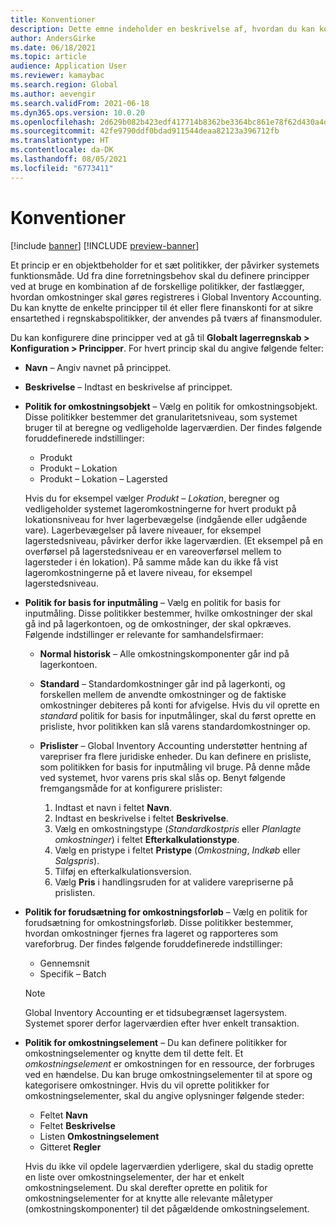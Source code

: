 ```yaml
---
title: Konventioner
description: Dette emne indeholder en beskrivelse af, hvordan du kan konfigurere principper, der fastlægger, hvordan omkostninger skal registreres i Global Inventory Accounting.
author: AndersGirke
ms.date: 06/18/2021
ms.topic: article
audience: Application User
ms.reviewer: kamaybac
ms.search.region: Global
ms.author: aevengir
ms.search.validFrom: 2021-06-18
ms.dyn365.ops.version: 10.0.20
ms.openlocfilehash: 2d629b082b423edf417714b8362be3364bc861e78f62d430a4d7083b8c49611a
ms.sourcegitcommit: 42fe9790ddf0bdad911544deaa82123a396712fb
ms.translationtype: HT
ms.contentlocale: da-DK
ms.lasthandoff: 08/05/2021
ms.locfileid: "6773411"
---
```

# <a name="conventions"></a>Konventioner

[!include [banner](../includes/banner.md)]
[!INCLUDE [preview-banner](../includes/preview-banner.md)]

Et princip er en objektbeholder for et sæt politikker, der påvirker systemets funktionsmåde. Ud fra dine forretningsbehov skal du definere principper ved at bruge en kombination af de forskellige politikker, der fastlægger, hvordan omkostninger skal gøres registreres i Global Inventory Accounting. Du kan knytte de enkelte principper til ét eller flere finanskonti for at sikre ensartethed i regnskabspolitikker, der anvendes på tværs af finansmoduler.

Du kan konfigurere dine principper ved at gå til **Globalt lagerregnskab \> Konfiguration \> Principper**. For hvert princip skal du angive følgende felter:

- **Navn** – Angiv navnet på princippet.
- **Beskrivelse** – Indtast en beskrivelse af princippet.
- **Politik for omkostningsobjekt** – Vælg en politik for omkostningsobjekt. Disse politikker bestemmer det granularitetsniveau, som systemet bruger til at beregne og vedligeholde lagerværdien. Der findes følgende foruddefinerede indstillinger:

    - Produkt
    - Produkt – Lokation
    - Produkt – Lokation – Lagersted

    Hvis du for eksempel vælger *Produkt – Lokation*, beregner og vedligeholder systemet lageromkostningerne for hvert produkt på lokationsniveau for hver lagerbevægelse (indgående eller udgående vare). Lagerbevægelser på lavere niveauer, for eksempel lagerstedsniveau, påvirker derfor ikke lagerværdien. (Et eksempel på en overførsel på lagerstedsniveau er en vareoverførsel mellem to lagersteder i én lokation). På samme måde kan du ikke få vist lageromkostningerne på et lavere niveau, for eksempel lagerstedsniveau.

- **Politik for basis for inputmåling** – Vælg en politik for basis for inputmåling. Disse politikker bestemmer, hvilke omkostninger der skal gå ind på lagerkontoen, og de omkostninger, der skal opkræves. Følgende indstillinger er relevante for samhandelsfirmaer:

    - **Normal historisk** – Alle omkostningskomponenter går ind på lagerkontoen.
    - **Standard** – Standardomkostninger går ind på lagerkonti, og forskellen mellem de anvendte omkostninger og de faktiske omkostninger debiteres på konti for afvigelse. Hvis du vil oprette en *standard* politik for basis for inputmålinger, skal du først oprette en prisliste, hvor politikken kan slå varens standardomkostninger op.
    - **Prislister** – Global Inventory Accounting understøtter hentning af varepriser fra flere juridiske enheder. Du kan definere en prisliste, som politikken for basis for inputmåling vil bruge. På denne måde ved systemet, hvor varens pris skal slås op. Benyt følgende fremgangsmåde for at konfigurere prislister:

        1. Indtast et navn i feltet **Navn**.
        1. Indtast en beskrivelse i feltet **Beskrivelse**.
        1. Vælg en omkostningstype (*Standardkostpris* eller *Planlagte omkostninger*) i feltet **Efterkalkulationstype**.
        1. Vælg en pristype i feltet **Pristype** (*Omkostning*, *Indkøb* eller *Salgspris*).
        1. Tilføj en efterkalkulationsversion.
        1. Vælg **Pris** i handlingsruden for at validere varepriserne på prislisten.

- **Politik for forudsætning for omkostningsforløb** – Vælg en politik for forudsætning for omkostningsforløb. Disse politikker bestemmer, hvordan omkostninger fjernes fra lageret og rapporteres som vareforbrug. Der findes følgende foruddefinerede indstillinger:

    - Gennemsnit
    - Specifik – Batch

    > [!NOTE]
    > Global Inventory Accounting er et tidsubegrænset lagersystem. Systemet sporer derfor lagerværdien efter hver enkelt transaktion.

- **Politik for omkostningselement** – Du kan definere politikker for omkostningselementer og knytte dem til dette felt. Et *omkostningselement* er omkostningen for en ressource, der forbruges ved en hændelse. Du kan bruge omkostningselementer til at spore og kategorisere omkostninger. Hvis du vil oprette politikker for omkostningselementer, skal du angive oplysninger følgende steder:

    - Feltet **Navn**
    - Feltet **Beskrivelse**
    - Listen **Omkostningselement**
    - Gitteret **Regler**

    Hvis du ikke vil opdele lagerværdien yderligere, skal du stadig oprette en liste over omkostningselementer, der har et enkelt omkostningselement. Du skal derefter oprette en politik for omkostningselementer for at knytte alle relevante måletyper (omkostningskomponenter) til det pågældende omkostningselement.
